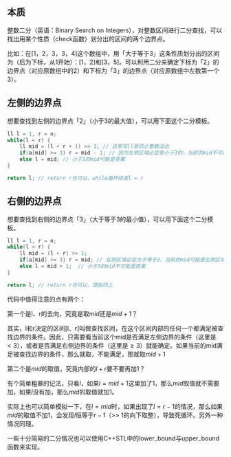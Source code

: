 ## **本质**

整数二分（英语：Binary Search on Integers），对整数区间进行二分查找，可以找出用某个性质（check函数）划分出的区间的两个边界点。

比如：在$[1，2，3，3，4]$这个数组中，用「大于等于3」这条性质划分出的区间为（后为下标，从1开始）：$[1，2]$和$[3，5]$。可以利用二分来确定下标为「2」的边界点（对应原数组中的2）和下标为「3」的边界点（对应原数组中左数第一个3）。

## **左侧的边界点**

想要查找到左侧的边界点「2」（小于3的最大值），可以用下面这个二分模板。

```c++
ll l = 1, r = n;
while(l < r) {
    ll mid = (l + r + 1) >> 1; // 这里写ll是防止整数溢出
    if(a[mid] >= 3) r = mid - 1; // 因为左侧区域必定是小于3的，当前的mid不可能是右侧区域的边界
    else l = mid; // 小于3的mid可能是答案
}

return l; // return r也可以，while循环结束l = r
```

## **右侧的边界点**

想要查找到右侧的边界点「3」（大于等于3的最小值），可以用下面这个二分模板。

```c++
ll l = 1, r = n;
while(l < r) {
    ll mid = (l + r) >> 1;
    if(a[mid] >= 3) r = mid; // 右侧区域必定大于等于3，当前的mid可能是右侧区域的边界
    else l = mid + 1;  // 小于3的mid不可能是答案
}

return l; // return r也可以，理由同上
```

代码中值得注意的点有两个：

第一个是l、r的去向，究竟是取$mid$还是$mid + 1$？

其实，l和r决定的区间[l、r]叫做查找区间，在这个区间内部的任何一个都满足被查找边界的条件。因此，只需要看当前这个mid是否满足左侧边界的条件（这里是$< 3$），或者是否满足右侧边界的条件（这里是$\geq 3$）就能确定。如果当前的mid满足被查找边界的条件，那么就取，不能满足，那就取$mid + 1$

第二个是$mid$的取值，究竟内部的$l + r$要不要再加1？

有个简单粗暴的记法，只看$l$，如果$l = mid + 1$这里加了1，那么$mid$取值就不需要加，如果$l$没有加，那么$mid$的取值就加1。

实际上也可以简单模拟一下，在$l = mid$时，如果出现了$l = r - 1$的情况，那么如果$mid$的取值不加1，会发现$l$恒等于$r - 1$（>> 1的向下取整），导致死循环。另外一种情况同理。

一些十分简易的二分情况也可以使用C++STL中的lower_bound与upper_bound函数来实现。
